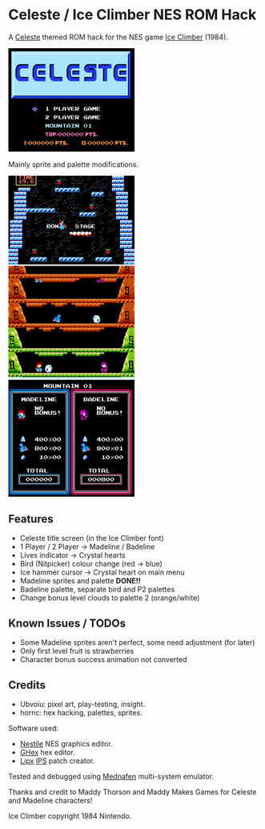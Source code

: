 # Celeste / Ice Climber NES ROM Hack

A [Celeste](https://www.celestegame.com/) themed ROM hack for the NES game [Ice Climber](https://www.romhacking.net/games/844/) (1984).

<img alt="ROM hack title screen" src="/img/titlescreen.png" width=50%>

Mainly sprite and palette modifications.

<img alt="ROM hack bonus stage" src="/img/bonusstage.png" width=50%>
<img alt="ROM hack 2 player mode" src="/img/2player.png" width=50%>
<img alt="ROM hack summary screen" src="/img/summary.png" width=50%>

## Features 
* Celeste title screen (in the Ice Climber font)
* 1 Player / 2 Player →  Madeline / Badeline
* Lives indicator →  Crystal hearts
* Bird (Nitpicker) colour change (red →  blue)
* Ice hammer cursor →  Crystal heart on main menu
* Madeline sprites and palette **DONE!!**
* Badeline palette, separate bird and P2 palettes
* Change bonus level clouds to palette 2 (orange/white)

## Known Issues / TODOs
* Some Madeline sprites aren't perfect, some need adjustment (for later)
* Only first level fruit is strawberries
* Character bonus success animation not converted

## Credits
* Ubvoiu: pixel art, play-testing, insight.
* hornc: hex hacking, palettes, sprites.

Software used:
* [Nestile](https://github.com/jmcmahan/nestile) NES graphics editor.
* [GHex](https://github.com/GNOME/ghex) hex editor.
* [Lipx](https://github.com/kylon/Lipx) [IPS](https://zerosoft.zophar.net/ips.php) patch creator.

Tested and debugged using [Mednafen](https://mednafen.github.io/) multi-system emulator.

Thanks and credit to Maddy Thorson and Maddy Makes Games for Celeste and Madeline characters!

Ice Climber copyright 1984 Nintendo.
